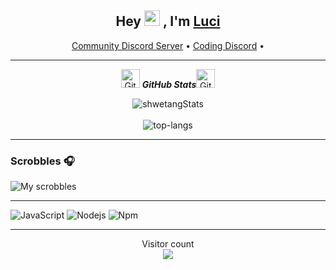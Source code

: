 <h2 align="center">Hey <img src="https://media.giphy.com/media/3pZipqyo1sqHDfJGtz/giphy.gif" width="25px"> , I'm <a href="https://9P9.github.io/profile/">Luci</a></h2>
<p align="center">
  <a href="https://discord.gg/x2rntxtBpF">Community Discord Server</a> •
  <a href="https://discord.gg/SJyU6VkHen">Coding Discord</a> •
</p>

---

<p align="center">
 <img src="https://media.giphy.com/media/8UHRm5oY4k4FDxq5QG/giphy.gif" width="30px" alt="GitHub-Status"/>&nbsp;<i><b>GitHub Stats</b></i><img src="https://media.giphy.com/media/8UHRm5oY4k4FDxq5QG/giphy.gif" width="30px" alt="GitHub-Status"/></p>
 
<p align="center">
  <img src="https://github-readme-stats.vercel.app/api?username=9P9&theme=dark&show_icons=true" alt="shwetangStats" />  
  <br />
  <br />
  <img src="https://github-readme-stats.vercel.app/api/top-langs/?username=9P9&layout=compact&theme=dark" alt="top-langs" />
</p>

---

### Scrobbles 🎧

![My scrobbles](https://lastfm-recently-played.vercel.app/api?user=mrlooci )

---

![JavaScript](https://img.shields.io/badge/-JavaScript-%23F7DF1C?style=flat-square&logo=javascript&logoColor=000000&labelColor=%23F7DF1C&color=%23FFCE5A)
![Nodejs](https://img.shields.io/badge/-Nodejs-339933?style=flat-square&logo=Node.js&logoColor=ffffff)
![Npm](https://img.shields.io/badge/-npm-CB3837?style=flat-square&logo=npm)

---

<p align="center"> 
  Visitor count<br>
  <img src="https://profile-counter.glitch.me/9P9/count.svg" />
</p>
